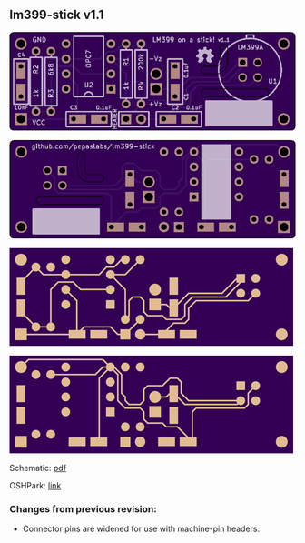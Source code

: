 ## lm399-stick v1.1

![](top-large.png)

![](bottom-large.png)

![](top-copper.png)

![](bottom-copper.png)

Schematic: [pdf](lm399-stick.pdf)

OSHPark: [link](https://oshpark.com/shared_projects/BuJlBa91)

### Changes from previous revision:
- Connector pins are widened for use with machine-pin headers.

